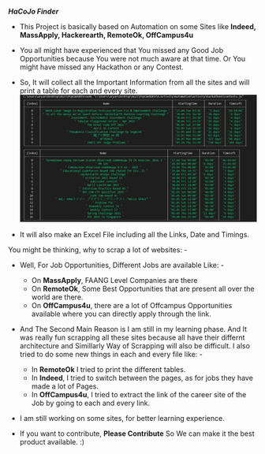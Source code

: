 ***HaCoJo Finder***

* This Project is basically based on Automation on some Sites like **Indeed, MassApply, Hackerearth, RemoteOk, OffCampus4u**

* You all might have experienced that You missed any Good Job Opportunities because You were not much aware at that time.
Or
You might have missed any Hackathon or any Contest.

* So, It will collect all the Important Information from all the sites and will print a table for each and every site.
![alt text](https://github.com/aryang23/HaCoJo-Finder/blob/main/img1.png)

* It will also make an Excel File including all the Links, Date and Timings.


You might be thinking, why to scrap a lot of websites: -
* Well, For Job Opportunities, Different Jobs are available Like: -
    * On **MassApply**, FAANG Level Companies are there
    * On **RemoteOk**, Some Best Opportunities that are present all over the world are there.
    * On **OffCampus4u**, there are a lot of Offcampus Opportunities available where you can directly apply through the link.
    
* And The Second Main Reason is I am still in my learning phase.
  And It was really fun scrapping all these sites because all have their differnt architecture and Simillarly Way of Scrapping will also be difficult.
  I also tried to do some new things in each and every file like: -
  * In **RemoteOk** I tried to print the different tables.
  * In **Indeed**, I tried to switch between the pages, as for jobs they have made a lot of Pages.
  * In **OffCampus4u**, I tried to extract the link of the career site of the Job by going to each and every link.

* I am still working on some sites, for better learning experience.

* If you want to contribute, **Please Contribute** So We can make it the best product available. :)
